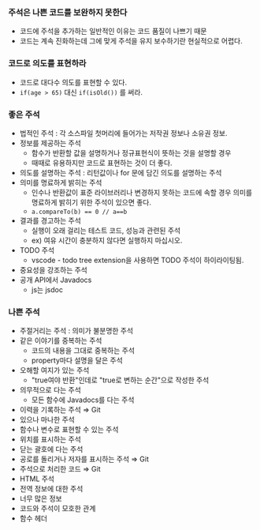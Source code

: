 ### 주석은 나쁜 코드를 보완하지 못한다

- 코드에 주석을 추가하는 일반적인 이유는 코드 품질이 나쁘기 때문
- 코드는 계속 진화하는데 그에 맞게 주석을 유지 보수하기란 현실적으로 어렵다.

### 코드로 의도를 표현하라

- 코드로 대다수 의도를 표현할 수 있다.
- `if(age > 65)` 대신 `if(isOld())` 를 써라.

### 좋은 주석

- 법적인 주석 : 각 소스파일 첫머리에 들어가는 저작권 정보나 소유권 정보.
- 정보를 제공하는 주석
  - 함수가 반환할 값을 설명하거나 정규표현식이 뜻하는 것을 설명할 경우
  - 때때로 유용하지만 코드로 표현하는 것이 더 좋다.
- 의도를 설명하는 주석 : 리턴값이나 for 문에 담긴 의도를 설명하는 주석
- 의미를 명료하게 밝히는 주석
  - 인수나 반환값이 표준 라이브러리나 변경하지 못하는 코드에 속할 경우 의미를 명료하게 밝히기 위한 주석이 있으면 좋다.
  - `a.compareTo(b) == 0 // a==b`
- 결과를 경고하는 주석
  - 실행이 오래 걸리는 테스트 코드, 성능과 관련된 주석
  - ex) 여유 시간이 충분하지 않다면 실행하지 마십시오.
- TODO 주석
  - vscode - todo tree extension을 사용하면 TODO 주석이 하이라이팅됨.
- 중요성을 강조하는 주석
- 공개 API에서 Javadocs
  - js는 jsdoc

### 나쁜 주석

- 주절거리는 주석 : 의미가 불분명한 주석
- 같은 이야기를 중복하는 주석
  - 코드의 내용을 그대로 중복하는 주석
  - property마다 설명을 달은 주석
- 오해할 여지가 있는 주석
  - "true여야 반환"인데로 "true로 변하는 순간"으로 작성한 주석
- 의무적으로 다는 주석
  - 모든 함수에 Javadocs를 다는 주석
- 이력을 기록하는 주석 ⇒ Git
- 있으나 마나한 주석
- 함수나 변수로 표현할 수 있는 주석
- 위치를 표시하는 주석
- 닫는 괄호에 다는 주석
- 공로를 돌리거나 저자를 표시하는 주석 ⇒ Git
- 주석으로 처리한 코드 ⇒ Git
- HTML 주석
- 전역 정보에 대한 주석
- 너무 많은 정보
- 코드와 주석이 모호한 관계
- 함수 헤더
